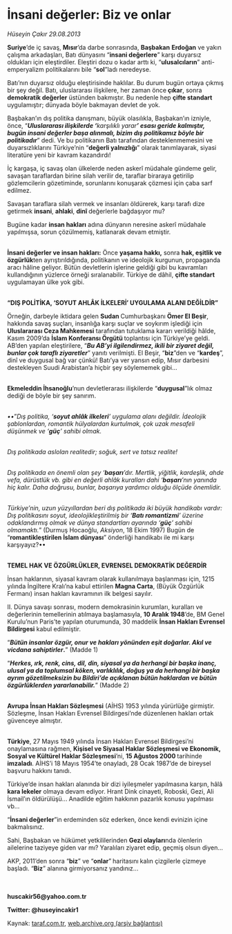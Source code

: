 # İnsani değerler: Biz ve onlar

*Hüseyin Çakır 29.08.2013*

<div class="yazi"><p><b>Suriye</b>’de iç savaş, <b>Mısır</b>’da darbe sonrasında, <b>Başbakan</b> <b>Erdoğan</b> ve yakın çalışma arkadaşları, Batı dünyasını “<b>insani değerlere</b>” karşı duyarsız oldukları için eleştirdiler. Eleştiri dozu o kadar arttı ki, “<b>ulusalcıların</b>” anti-emperyalizm politikalarını bile “<b>sol</b>”ladı neredeyse.</p>
<p>Batı’nın duyarsız olduğu eleştirisinde haklılar. Bu durum bugün ortaya çıkmış bir şey değil. Batı, uluslararası ilişkilere, her zaman önce<b> çıkar</b>, sonra <b>demokratik değerler</b> üstünden bakmıştır. Bu nedenle hep <b>çifte standart</b> uygulamıştır; dünyada böyle bakmayan devlet de yok.</p>
<p>Başbakan’ın dış politika danışmanı, büyük olasılıkla, Başbakan’ın izniyle, önce, “<b><i>Uluslararası ilişkilerde ‘</i></b><i>karşılıklı yarar<b>’ esası geride kalmıştır, bugün insani değerler başa alınmalı, bizim dış politikamız böyle bir politikadır</b></i>” dedi. Ve bu politikanın Batı tarafından desteklenmemesini ve duyarsızlıklarını Türkiye’nin “<b>değerli yalnızlığı</b>” olarak tanımlayarak, siyasi literatüre yeni bir kavram kazandırdı! </p>
<p>İç kargaşa, iç savaş olan ülkelerde neden askerî müdahale gündeme gelir, savaşan taraflardan birine silah verilir de, taraflar biraraya getirilip gözlemcilerin gözetiminde, sorunlarını konuşarak çözmesi için çaba sarf edilmez.</p>
<p>Savaşan taraflara silah vermek ve insanları öldürerek, karşı tarafı dize getirmek <b>insani</b>, <b>ahlaki</b>, <b>dinî </b>değerlerle bağdaşıyor mu?</p>
<p>Bugüne kadar <b>insan hakları</b> adına dünyanın neresine askerî müdahale yapılmışsa, sorun çözülmemiş, katlanarak devam etmiştir.</p>
<p><b><br/>İnsani değerler ve insan hakları:</b> Önce <b>yaşama hakkı,</b> sonra <b>hak, eşitlik ve özgürlük</b>ten ayrıştırıldığında, politikanın ve ideolojik kurgunun, propaganda aracı hâline geliyor. Bütün devletlerin işlerine geldiği gibi bu kavramları kullandığının yüzlerce örneği sıralanabilir. Türkiye de dâhil, <b>çifte standart</b> uygulamayan ülke yok gibi.</p>
<p><b><br/>“DIŞ POLİTİKA, ‘SOYUT AHLÂK İLKELERİ’ UYGULAMA ALANI DEĞİLDİR”</b></p>
<p>Örneğin, darbeyle iktidara gelen <b>Sudan </b>Cumhurbaşkanı <b>Ömer El Beşir</b>, hakkında savaş suçları, insanlığa karşı suçlar ve soykırım işlediği için <b>Uluslararası Ceza Mahkemesi</b> tarafından tutuklama kararı verildiği hâlde, Kasım 2009’da <b>İslam Konferansı Örgütü </b>toplantısı için Türkiye’ye geldi. AB’den yapılan eleştirilere, “<b><i>Bu AB’yi ilgilendirmez, ikili bir ziyaret değil, bunlar çok taraflı ziyaretler</i></b>” yanıtı verilmişti. El Beşir, “<b>biz</b>”den ve “<b>kardeş</b>”, dinî ve duygusal bağ var çünkü! Batı’ya ver yansın edip, Mısır darbesini destekleyen Suudi Arabistan’a hiçbir şey söylememek gibi... </p>
<p><b><br/>Ekmeleddin İhsanoğlu</b>’nun devletlerarası ilişkilerde “<b>duygusal</b>”lık olmaz dediği de böyle bir şey sanırım.</p>
<p><i><br/>••</i>”<i>Dış politika, ‘<b>soyut ahlâk ilkeleri</b>’ uygulama alanı değildir. İdeolojik şablonlardan, romantik hülyalardan kurtulmak, çok uzak mesafeli düşünmek ve ‘<b>güç</b>’ sahibi olmak. </i></p>
<p><i><br/>Dış politikada aslolan realitedir; soğuk, sert ve tatsız realite! </i></p>
<p><i><br/>Dış politikada en önemli olan şey ‘<b>başarı</b>’dır. Mertlik, yiğitlik, kardeşlik, ahde vefa, dürüstlük vb. gibi en değerli ahlâk kuralları dahi ‘<b>başarı</b>’nın yanında hiç kalır. Daha doğrusu, bunlar, başarıya yardımcı olduğu ölçüde önemlidir.</i></p>
<p><i><br/>Türkiye’nin, uzun yüzyıllardan beri dış politikada iki büyük handikabı vardır: Dış politikasını soyut, ideolojikleştirilmiş bir ‘<b>Batı romantizmi</b>’ üzerine odaklandırmış olmak ve dünya standartları ayarında ‘<b>güç</b>’ sahibi olmamaktı.</i>” (Durmuş Hocaoğlu, <i>Aksiyon</i>, 18 Ekim 1997) Bugün de “<b>romantikleştirilen İslam dünyası</b>” önderliği handikabı ile mi karşı karşıyayız?•• </p>
<p><b><br/>TEMEL HAK VE ÖZGÜRLÜKLER, EVRENSEL DEMOKRATİK DEĞERDİR</b></p>
<p>İnsan haklarının, siyasal kavram olarak kullanılmaya başlanması için, 1215 yılında İngiltere Kralı’na kabul ettirilen <b>Magna Carta</b>, (Büyük Özgürlük Fermanı) insan hakları kavramının ilk belgesi sayılır. </p>
<p>II. Dünya savaşı sonrası, modern demokrasinin kurumları, kuralları ve değerlerinin temellerinin atılmaya başlamasıyla, <b>10 Aralık 1948</b>’de, BM Genel Kurulu’nun Paris’te yapılan oturumunda, 30 maddelik <b>İnsan Hakları Evrensel Bildirgesi</b> kabul edilmiştir.</p>
<p>“<b><i>Bütün insanlar özgür, onur ve hakları yönünden eşit doğarlar. Akıl ve vicdana sahiptirler</i>.</b>” (Madde 1)</p>
<p>“<b><i>Herkes, </i></b><b><i>ırk</i></b><b><i>, renk, cins, </i></b><b><i>dil</i></b><b><i>, </i></b><b><i>din</i></b><b><i>, siyasal ya da herhangi bir başka inanç, ulusal ya da toplumsal köken, varlıklılık, doğuş ya da herhangi bir başka ayrım gözetilmeksizin bu Bildiri’de açıklanan bütün haklardan ve bütün özgürlüklerden yararlanabilir.</i></b>” (Madde 2)</p>
<p><b><br/>Avrupa İnsan Hakları Sözleşmesi</b> (AİHS) 1953 yılında yürürlüğe girmiştir. Sözleşme, İnsan Hakları Evrensel Bildirgesi’nde düzenlenen hakları ortak güvenceye almıştır.</p>
<p><b><br/>Türkiye</b>, 27 Mayıs 1949 yılında İnsan Hakları Evrensel Bildirgesi’ni onaylamasına rağmen, <b>Kişisel ve Siyasal Haklar Sözleşmesi ve Ekonomik, Sosyal ve Kültürel Haklar Sözleşmesi</b>’ni, <b>15 Ağustos 2000 </b>tarihinde<b> imzaladı</b>. AİHS’i 18 Mayıs 1954’te onayladı, 28 Ocak 1987’de de bireysel başvuru hakkını tanıdı. </p>
<p>Türkiye’de insan hakları alanında bir dizi iyileşmeler yapılmasına karşın, hâlâ <b>kara lekeler</b> olmaya devam ediyor. Hrant Dink cinayeti, Roboski, Gezi, Ali İsmail’ın öldürülüşü... Anadilde eğitim hakkının pazarlık konusu yapılması vb...</p>
<p>“<b>İnsani değerler</b>”in erdeminden söz ederken, önce kendi evinizin içine bakmalısınız.</p>
<p>Sahi, Başbakan ve hükümet yetkililerinden <b>Gezi olayları</b>nda ölenlerin ailelerine taziyeye giden var mı? Yaralıları ziyaret edip, geçmiş olsun diyen...</p>
<p>AKP, 2011’den sonra “<b>biz</b>” ve “<b>onlar</b>”<b> </b>haritasını<b> </b>kalın çizgilerle çizmeye başladı. “<b>Biz</b>” alanına girmiyorsanız yandınız...</p>
<p><b><br/><br/>huscakir56@yahoo.com.tr</b></p>
<p><b>Twitter: @huseyincakir1</b></p>
</div>

Kaynak: [taraf.com.tr](http://www.taraf.com.tr:80/huseyin-cakir/makale-insani-degerler-biz-ve-onlar.htm), [web.archive.org (arşiv bağlantısı)](http://web.archive.org/web/20130918193016/http://www.taraf.com.tr:80/huseyin-cakir/makale-insani-degerler-biz-ve-onlar.htm)
